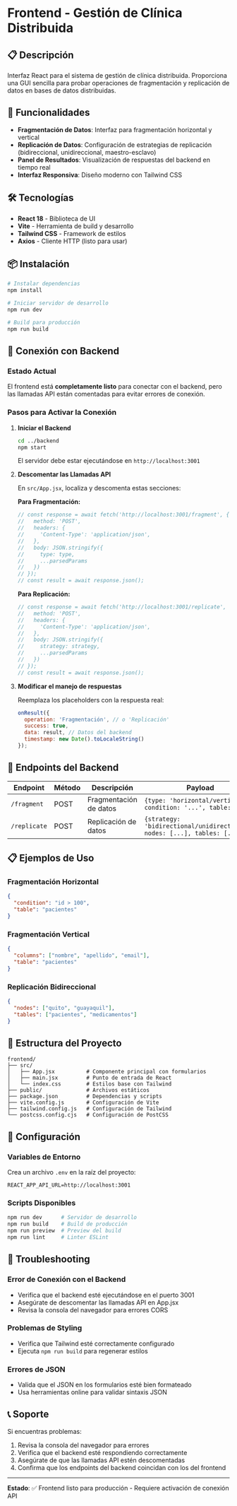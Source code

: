 # Frontend - Gestión de Clínica Distribuida

## 📋 Descripción

Interfaz React para el sistema de gestión de clínica distribuida. Proporciona una GUI sencilla para probar operaciones de fragmentación y replicación de datos en bases de datos distribuidas.

## 🚀 Funcionalidades

- **Fragmentación de Datos**: Interfaz para fragmentación horizontal y vertical
- **Replicación de Datos**: Configuración de estrategias de replicación (bidireccional, unidireccional, maestro-esclavo)
- **Panel de Resultados**: Visualización de respuestas del backend en tiempo real
- **Interfaz Responsiva**: Diseño moderno con Tailwind CSS

## 🛠️ Tecnologías

- **React 18** - Biblioteca de UI
- **Vite** - Herramienta de build y desarrollo
- **Tailwind CSS** - Framework de estilos
- **Axios** - Cliente HTTP (listo para usar)

## 📦 Instalación

```bash
# Instalar dependencias
npm install

# Iniciar servidor de desarrollo
npm run dev

# Build para producción
npm run build
```

## 🔌 Conexión con Backend

### Estado Actual
El frontend está **completamente listo** para conectar con el backend, pero las llamadas API están comentadas para evitar errores de conexión.

### Pasos para Activar la Conexión

1. **Iniciar el Backend**
   ```bash
   cd ../backend
   npm start
   ```
   El servidor debe estar ejecutándose en `http://localhost:3001`

2. **Descomentar las Llamadas API**
   
   En `src/App.jsx`, localiza y descomenta estas secciones:

   **Para Fragmentación:**
   ```javascript
   // const response = await fetch('http://localhost:3001/fragment', {
   //   method: 'POST',
   //   headers: {
   //     'Content-Type': 'application/json',
   //   },
   //   body: JSON.stringify({
   //     type: type,
   //     ...parsedParams
   //   })
   // });
   // const result = await response.json();
   ```

   **Para Replicación:**
   ```javascript
   // const response = await fetch('http://localhost:3001/replicate', {
   //   method: 'POST',
   //   headers: {
   //     'Content-Type': 'application/json',
   //   },
   //   body: JSON.stringify({
   //     strategy: strategy,
   //     ...parsedParams
   //   })
   // });
   // const result = await response.json();
   ```

3. **Modificar el manejo de respuestas**
   
   Reemplaza los placeholders con la respuesta real:
   ```javascript
   onResult({
     operation: 'Fragmentación', // o 'Replicación'
     success: true,
     data: result, // Datos del backend
     timestamp: new Date().toLocaleString()
   });
   ```

## 🔗 Endpoints del Backend

| Endpoint | Método | Descripción | Payload |
|----------|--------|-------------|---------|
| `/fragment` | POST | Fragmentación de datos | `{type: 'horizontal/vertical', condition: '...', table: '...'}` |
| `/replicate` | POST | Replicación de datos | `{strategy: 'bidirectional/unidirectional', nodes: [...], tables: [...]}` |

## 📋 Ejemplos de Uso

### Fragmentación Horizontal
```json
{
  "condition": "id > 100",
  "table": "pacientes"
}
```

### Fragmentación Vertical
```json
{
  "columns": ["nombre", "apellido", "email"],
  "table": "pacientes"
}
```

### Replicación Bidireccional
```json
{
  "nodes": ["quito", "guayaquil"],
  "tables": ["pacientes", "medicamentos"]
}
```

## 🎯 Estructura del Proyecto

```
frontend/
├── src/
│   ├── App.jsx          # Componente principal con formularios
│   ├── main.jsx         # Punto de entrada de React
│   └── index.css        # Estilos base con Tailwind
├── public/              # Archivos estáticos
├── package.json         # Dependencias y scripts
├── vite.config.js       # Configuración de Vite
├── tailwind.config.js   # Configuración de Tailwind
└── postcss.config.cjs   # Configuración de PostCSS
```

## 🔧 Configuración

### Variables de Entorno
Crea un archivo `.env` en la raíz del proyecto:
```env
REACT_APP_API_URL=http://localhost:3001
```

### Scripts Disponibles
```bash
npm run dev      # Servidor de desarrollo
npm run build    # Build de producción
npm run preview  # Preview del build
npm run lint     # Linter ESLint
```

## 🐛 Troubleshooting

### Error de Conexión con el Backend
- Verifica que el backend esté ejecutándose en el puerto 3001
- Asegúrate de descomentar las llamadas API en App.jsx
- Revisa la consola del navegador para errores CORS

### Problemas de Styling
- Verifica que Tailwind esté correctamente configurado
- Ejecuta `npm run build` para regenerar estilos

### Errores de JSON
- Valida que el JSON en los formularios esté bien formateado
- Usa herramientas online para validar sintaxis JSON

## 📞 Soporte

Si encuentras problemas:
1. Revisa la consola del navegador para errores
2. Verifica que el backend esté respondiendo correctamente
3. Asegúrate de que las llamadas API estén descomentadas
4. Confirma que los endpoints del backend coincidan con los del frontend

---

**Estado**: ✅ Frontend listo para producción - Requiere activación de conexión API

